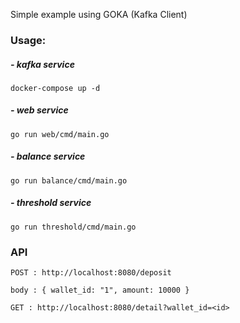 Simple example using GOKA (Kafka Client) 

### Usage:
##### - kafka service
``docker-compose up -d``

##### - web service
``go run web/cmd/main.go``

##### - balance service
``go run balance/cmd/main.go``

##### - threshold service
``go run threshold/cmd/main.go``

### API
``POST : http://localhost:8080/deposit``


    body : { wallet_id: "1", amount: 10000 }



``GET : http://localhost:8080/detail?wallet_id=<id>``
